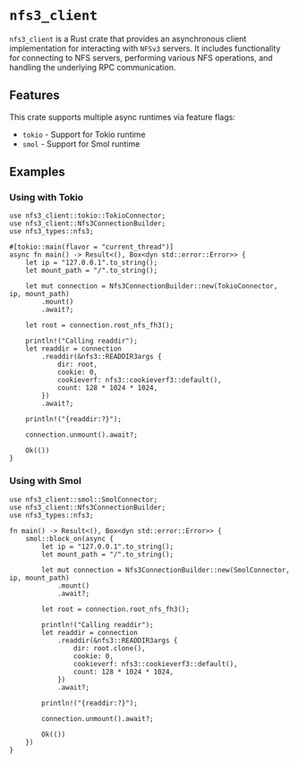 # `nfs3_client`

`nfs3_client` is a Rust crate that provides an asynchronous client implementation for interacting with `NFSv3` servers. It includes functionality for connecting to NFS servers, performing various NFS operations, and handling the underlying RPC communication.

## Features

This crate supports multiple async runtimes via feature flags:

- `tokio` - Support for Tokio runtime
- `smol` - Support for Smol runtime

## Examples

### Using with Tokio

```rust,no_run
use nfs3_client::tokio::TokioConnector;
use nfs3_client::Nfs3ConnectionBuilder;
use nfs3_types::nfs3;

#[tokio::main(flavor = "current_thread")]
async fn main() -> Result<(), Box<dyn std::error::Error>> {
    let ip = "127.0.0.1".to_string();
    let mount_path = "/".to_string();

    let mut connection = Nfs3ConnectionBuilder::new(TokioConnector, ip, mount_path)
        .mount()
        .await?;

    let root = connection.root_nfs_fh3();

    println!("Calling readdir");
    let readdir = connection
        .readdir(&nfs3::READDIR3args {
            dir: root,
            cookie: 0,
            cookieverf: nfs3::cookieverf3::default(),
            count: 128 * 1024 * 1024,
        })
        .await?;

    println!("{readdir:?}");

    connection.unmount().await?;

    Ok(())
}
```

### Using with Smol

```rust,no_run
use nfs3_client::smol::SmolConnector;
use nfs3_client::Nfs3ConnectionBuilder;
use nfs3_types::nfs3;

fn main() -> Result<(), Box<dyn std::error::Error>> {
    smol::block_on(async {
        let ip = "127.0.0.1".to_string();
        let mount_path = "/".to_string();

        let mut connection = Nfs3ConnectionBuilder::new(SmolConnector, ip, mount_path)
            .mount()
            .await?;

        let root = connection.root_nfs_fh3();

        println!("Calling readdir");
        let readdir = connection
            .readdir(&nfs3::READDIR3args {
                dir: root.clone(),
                cookie: 0,
                cookieverf: nfs3::cookieverf3::default(),
                count: 128 * 1024 * 1024,
            })
            .await?;

        println!("{readdir:?}");

        connection.unmount().await?;

        Ok(())
    })
}
```
